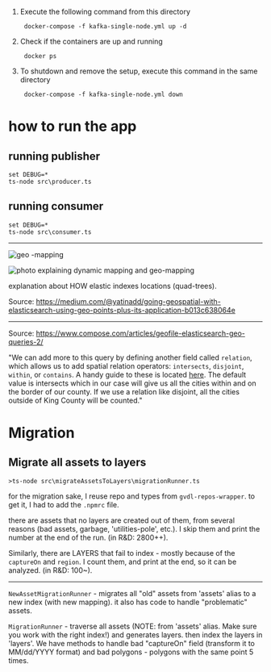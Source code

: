 
1. Execute the following command from this directory

        docker-compose -f kafka-single-node.yml up -d

2. Check if the containers are up and running

        docker ps


3. To shutdown and remove the setup, execute this command in the same directory

        docker-compose -f kafka-single-node.yml down



# how to run the app

## running publisher

    set DEBUG=*
    ts-node src\producer.ts

## running consumer

    set DEBUG=*
    ts-node src\consumer.ts



    
---
![geo -mapping](/images/Image_5.jpg)

![photo explaining dynamic mapping and geo-mapping](/images/Image_6.jpg)

explanation about HOW elastic indexes locations (quad-trees).

Source: https://medium.com/@yatinadd/going-geospatial-with-elasticsearch-using-geo-points-plus-its-application-b013c638064e

---
Source: https://www.compose.com/articles/geofile-elasticsearch-geo-queries-2/


"We can add more to this query by defining another field called `relation`, which allows us to add spatial relation operators: `intersects`, `disjoint`, `within`, or `contains`. 
A handy guide to these is located [here](https://www.elastic.co/guide/en/elasticsearch/reference/2.4/geo-shape.html#spatial-strategy). 
The default value is intersects which in our case will give us all the cities within and on the border of our county. If we use a relation like disjoint, all the cities outside of King County will be counted."


# Migration 

## Migrate all assets to layers

    >ts-node src\migrateAssetsToLayers\migrationRunner.ts

for the migration sake, I reuse repo and types from `gvdl-repos-wrapper`. to get it, I had to add the `.npmrc` file.

there are assets that no layers are created out of them, from several reasons (bad assets, garbage, 'utilities-pole', etc.).
I skip them and print the number at the end of the run. (in R&D: 2800++).

Similarly, there are LAYERS that fail to index - mostly because of the `captureOn` and `region`. I count them, and print at the end, so it can be analyzed.
(in R&D: 100~).

---
`NewAssetMigrationRunner` - migrates all "old" assets from 'assets' alias to a new index (with new mapping). it also
has code to handle "problematic" assets.

`MigrationRunner` - traverse all assets (NOTE: from 'assets' alias. Make sure you work with the right index!) and generates
layers. then index the layers in 'layers'. We have methods to handle bad "captureOn" field (transform it to MM/dd/YYYY format)
and bad polygons - polygons with the same point 5 times.